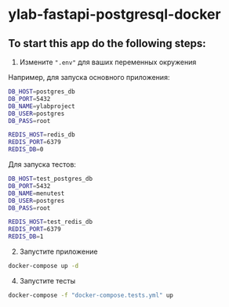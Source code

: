 # ylab-fastapi-postgresql-docker

## To start this app do the following steps:


1. Измените ```".env"``` для ваших переменных окружения

Например, для запуска основного приложения:

```bash
DB_HOST=postgres_db
DB_PORT=5432
DB_NAME=ylabproject
DB_USER=postgres
DB_PASS=root

REDIS_HOST=redis_db
REDIS_PORT=6379
REDIS_DB=0
```

Для запуска тестов:
```bash
DB_HOST=test_postgres_db
DB_PORT=5432
DB_NAME=menutest
DB_USER=postgres
DB_PASS=root

REDIS_HOST=test_redis_db
REDIS_PORT=6379
REDIS_DB=1
```
2. Запустите приложение
```bash
docker-compose up -d
```
4. Запустите тесты
```bash
docker-compose -f "docker-compose.tests.yml" up
```
